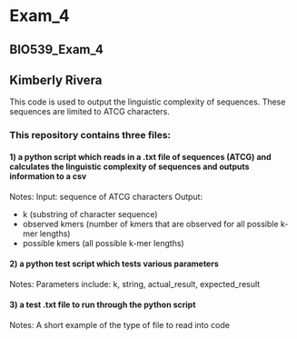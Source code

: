 # Exam_4
## BIO539_Exam_4
## Kimberly Rivera

This code is used to output the linguistic complexity of sequences. These sequences are limited to ATCG characters.

### This repository contains three files: 
#### 1) a python script which reads in a .txt file of sequences (ATCG) and calculates the linguistic complexity of sequences and outputs information to a csv

Notes:
Input: sequence of ATCG characters
Output: 
- k (substring of character sequence)
- observed kmers (number of kmers that are observed for all possible k-mer lengths)
- possible kmers (all possible k-mer lengths)

#### 2) a python test script which tests various parameters
Notes:
Parameters include: k, string, actual_result, expected_result

#### 3) a test .txt file to run through the python script
Notes:
A short example of the type of file to read into code

